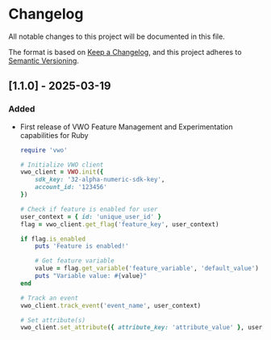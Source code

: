 # Changelog

All notable changes to this project will be documented in this file.

The format is based on [Keep a Changelog](https://keepachangelog.com/en/1.0.0/),
and this project adheres to [Semantic Versioning](https://semver.org/spec/v2.0.0.html).

## [1.1.0] - 2025-03-19

### Added

- First release of VWO Feature Management and Experimentation capabilities for Ruby

    ```ruby
    require 'vwo'

    # Initialize VWO client
    vwo_client = VWO.init({
        sdk_key: '32-alpha-numeric-sdk-key',
        account_id: '123456'
    })

    # Check if feature is enabled for user
    user_context = { id: 'unique_user_id' }
    flag = vwo_client.get_flag('feature_key', user_context)

    if flag.is_enabled
        puts 'Feature is enabled!'

        # Get feature variable
        value = flag.get_variable('feature_variable', 'default_value')
        puts "Variable value: #{value}"
    end

    # Track an event
    vwo_client.track_event('event_name', user_context)

    # Set attribute(s)
    vwo_client.set_attribute({ attribute_key: 'attribute_value' }, user_context)
    ```
